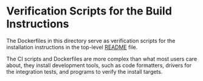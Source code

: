 # Verification Scripts for the Build Instructions

The Dockerfiles in this directory serve as verification scripts for the
installation instructions in the top-level [README](../../README.md) file.

The CI scripts and Dockerfiles are more complex than what most users care about,
they install development tools, such as code formatters, drivers for the
integration tests, and programs to verify the install targets.
